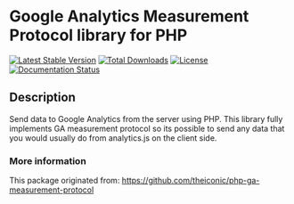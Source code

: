 Google Analytics Measurement Protocol library for PHP
===========================
[![Latest Stable Version](https://poser.pugx.org/theiconic/php-ga-measurement-protocol/v/stable)](https://packagist.org/packages/frank/php-ga-measurement-protocol) [![Total Downloads](https://poser.pugx.org/theiconic/php-ga-measurement-protocol/downloads)](https://packagist.org/packages/frank/php-ga-measurement-protocol) [![License](https://poser.pugx.org/theiconic/php-ga-measurement-protocol/license)](https://packagist.org/packages/frank/php-ga-measurement-protocol) [![Documentation Status](https://readthedocs.org/projects/php-ga-measurement-protocol/badge/?version=latest)](http://php-ga-measurement-protocol.readthedocs.org/en/latest/)

## Description

Send data to Google Analytics from the server using PHP. This library fully implements GA measurement protocol so its possible to send any data that you would usually do from analytics.js on the client side.

### More information
This package originated from: https://github.com/theiconic/php-ga-measurement-protocol
